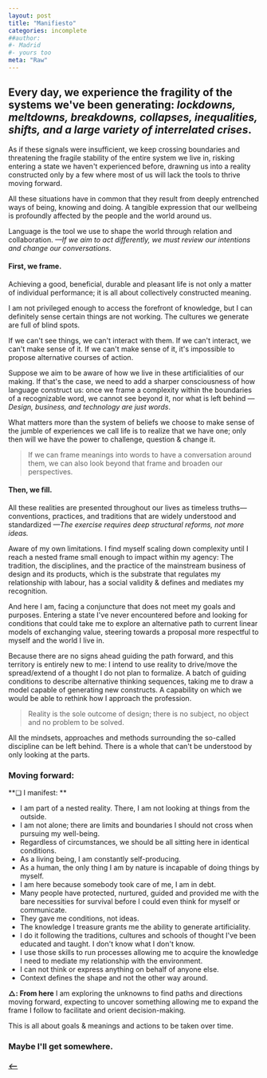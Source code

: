 ```yaml
---
layout: post
title: "Manifiesto"
categories: incomplete
##author:
#- Madrid
#- yours too
meta: "Raw"
---
```


## Every day, we experience the fragility of the systems we've been generating: *lockdowns, meltdowns, breakdowns, collapses, inequalities, shifts, and a large variety of interrelated crises*.

As if these signals were insufficient, we keep crossing boundaries and threatening the fragile stability of the entire system we live in, risking entering a state we haven't experienced before, drawning us into a reality constructed only by a few where most of us will lack the tools to thrive moving forward.

All these situations have in common that they result from deeply entrenched ways of being, knowing and doing. A tangible expression that our wellbeing is profoundly affected by the people and the world around us. 

Language is the tool we use to shape the world through relation and collaboration. *—If we aim to act differently, we must review our intentions and change our conversations*. 

#### First, we frame.

Achieving a good, beneficial, durable and pleasant life is not only a matter of individual performance; it is all about collectively constructed meaning. 

I am not privileged enough to access the forefront of knowledge, but I can definitely sense certain things are not working. The cultures we generate are full of blind spots.  

If we can't see things, we can't interact with them. If we can't interact, we can't make sense of it. If we can't make sense of it, it's impossible to propose alternative courses of action.     

Suppose we aim to be aware of how we live in these artificialities of our making. If that's the case, we need to add a sharper consciousness of how language construct us: once we frame a complexity within the boundaries of a recognizable word, we cannot see beyond it, nor what is left behind *—Design, business, and technology are just words*. 

What matters more than the system of beliefs we choose to make sense of the jumble of experiences we call life is to realize that we have one; only then will we have the power to challenge, question & change it.

> If we can frame meanings into words to have a conversation around them, we can also look beyond that frame and broaden our perspectives.  

#### Then, we fill.
All these realities are presented throughout our lives as timeless truths—conventions, practices, and traditions that are widely understood and standardized *—The exercise requires deep structural reforms, not more ideas.* 

Aware of my own limitations. I find myself scaling down complexity until I reach a nested frame small enough to impact within my agency: The tradition, the disciplines, and the practice of the mainstream business of design and its products, which is the substrate that regulates my relationship with labour, has a social validity & defines and mediates my recognition.

And here I am, facing a conjuncture that does not meet my goals and purposes. Entering a state I've never encountered before and looking for conditions that could take me to explore an alternative path to current linear models of exchanging value, steering towards a proposal more respectful to myself and the world I live in.   

Because there are no signs ahead guiding the path forward, and this territory is entirely new to me: I intend to use reality to drive/move the spread/extend of a thought I do not plan to formalize. A batch of guiding conditions to describe alternative thinking sequences, taking me to draw a model capable of generating new constructs. A capability on which we would be able to rethink how I approach the profession.

> Reality is the sole outcome of design; there is no subject, no object and no problem to be solved. 

All the mindsets, approaches and methods surrounding the so-called discipline can be left behind. There is a whole that can't be understood by only looking at the parts.


### Moving forward:   
**❏ I manifest: **  

- I am part of a nested reality. There, I am not looking at things from the outside. 
- I am not alone; there are limits and boundaries I should not cross when pursuing my well-being.    
- Regardless of circumstances, we should be all sitting here in identical conditions. 
- As a living being, I am constantly self-producing. 
- As a human, the only thing I am by nature is incapable of doing things by myself.
- I am here because somebody took care of me, I am in debt.   
- Many people have protected, nurtured, guided and provided me with the bare necessities for survival before I could even think for myself or communicate.
- They gave me conditions, not ideas.  
- The knowledge I treasure grants me the ability to generate artificiality. 
- I do it following the traditions, cultures and schools of thought I've been educated and taught. I don't know what I don't know.
- I use those skills to run processes allowing me to acquire the knowledge I need to mediate my relationship with the environment.
- I can not think or express anything on behalf of anyone else. 
- Context defines the shape and not the other way around. 

**△: From here**
I am exploring the unknowns to find paths and directions moving forward, expecting to uncover something allowing me to expand the frame I follow to facilitate and orient decision-making.

This is all about goals & meanings and actions to be taken over time. 

### Maybe I'll get somewhere. 


##### [⟵](/../../incomplete/index.html)
